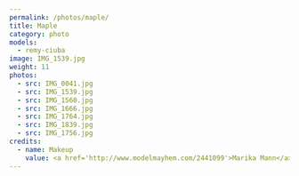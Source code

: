 ```yaml
---
permalink: /photos/maple/
title: Maple
category: photo
models:
  - remy-ciuba
image: IMG_1539.jpg
weight: 11
photos:
  - src: IMG_0041.jpg
  - src: IMG_1539.jpg
  - src: IMG_1560.jpg
  - src: IMG_1666.jpg
  - src: IMG_1764.jpg
  - src: IMG_1839.jpg
  - src: IMG_1756.jpg
credits:
  - name: Makeup
    value: <a href='http://www.modelmayhem.com/2441099'>Marika Mann</a>
---
```

